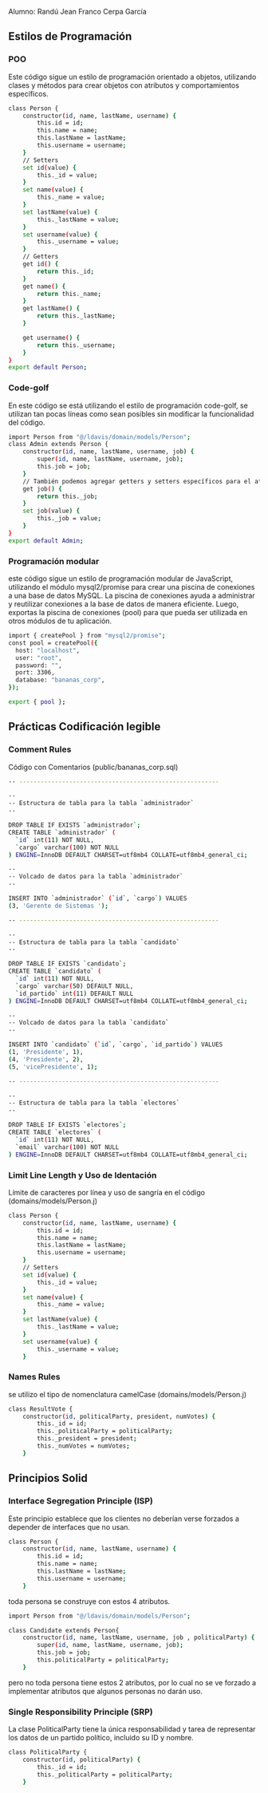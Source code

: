 Alumno: Randú Jean Franco Cerpa García

## Estilos de Programación

### POO

Este código sigue un estilo de programación orientado a objetos, utilizando clases y métodos para crear objetos con atributos y comportamientos específicos.

```bash
class Person {
    constructor(id, name, lastName, username) {
        this.id = id;
        this.name = name;
        this.lastName = lastName;
        this.username = username;
    }
    // Setters
    set id(value) {
        this._id = value;
    }
    set name(value) {
        this._name = value;
    }
    set lastName(value) {
        this._lastName = value;
    }
    set username(value) {
        this._username = value;
    }
    // Getters
    get id() {
        return this._id;
    }
    get name() {
        return this._name;
    }
    get lastName() {
        return this._lastName;
    }

    get username() {
        return this._username;
    }
}
export default Person;
```
### Code-golf

En este código se está utilizando el estilo de programación code-golf, se utilizan tan pocas líneas como sean posibles sin modificar la funcionalidad del código.

```bash
import Person from "@/ldavis/domain/models/Person";
class Admin extends Person {
    constructor(id, name, lastName, username, job) {
        super(id, name, lastName, username, job);
        this.job = job;
    }
    // También podemos agregar getters y setters específicos para el atributo "email" si es necesario
    get job() {
        return this._job;
    }
    set job(value) {
        this._job = value;
    }
}
export default Admin;
```

### Programación modular

este código sigue un estilo de programación modular de JavaScript, utilizando el módulo mysql2/promise para crear una piscina de conexiones a una base de datos MySQL. La piscina de conexiones ayuda a administrar y reutilizar conexiones a la base de datos de manera eficiente. Luego, exportas la piscina de conexiones (pool) para que pueda ser utilizada en otros módulos de tu aplicación.

```bash
import { createPool } from "mysql2/promise";
const pool = createPool({
  host: "localhost",
  user: "root",
  password: "",
  port: 3306,
  database: "bananas_corp",
});

export { pool };
```

## Prácticas Codificación legible

### Comment Rules
Código con Comentarios (public/bananas_corp.sql)

```bash
-- --------------------------------------------------------

--
-- Estructura de tabla para la tabla `administrador`
--

DROP TABLE IF EXISTS `administrador`;
CREATE TABLE `administrador` (
  `id` int(11) NOT NULL,
  `cargo` varchar(100) NOT NULL
) ENGINE=InnoDB DEFAULT CHARSET=utf8mb4 COLLATE=utf8mb4_general_ci;

--
-- Volcado de datos para la tabla `administrador`
--

INSERT INTO `administrador` (`id`, `cargo`) VALUES
(3, 'Gerente de Sistemas ');

-- --------------------------------------------------------

--
-- Estructura de tabla para la tabla `candidato`
--

DROP TABLE IF EXISTS `candidato`;
CREATE TABLE `candidato` (
  `id` int(11) NOT NULL,
  `cargo` varchar(50) DEFAULT NULL,
  `id_partido` int(11) DEFAULT NULL
) ENGINE=InnoDB DEFAULT CHARSET=utf8mb4 COLLATE=utf8mb4_general_ci;

--
-- Volcado de datos para la tabla `candidato`
--

INSERT INTO `candidato` (`id`, `cargo`, `id_partido`) VALUES
(1, 'Presidente', 1),
(4, 'Presidente', 2),
(5, 'vicePresidente', 1);

-- --------------------------------------------------------

--
-- Estructura de tabla para la tabla `electores`
--

DROP TABLE IF EXISTS `electores`;
CREATE TABLE `electores` (
  `id` int(11) NOT NULL,
  `email` varchar(100) NOT NULL
) ENGINE=InnoDB DEFAULT CHARSET=utf8mb4 COLLATE=utf8mb4_general_ci;
```
### Limit Line Length y Uso de Identación

Límite de caracteres por línea y uso de sangría en el código (domains/models/Person.j)

```bash
class Person {
    constructor(id, name, lastName, username) {
        this.id = id;
        this.name = name;
        this.lastName = lastName;
        this.username = username;
    }
    // Setters
    set id(value) {
        this._id = value;
    }
    set name(value) {
        this._name = value;
    }
    set lastName(value) {
        this._lastName = value;
    }
    set username(value) {
        this._username = value;
    }
```

### Names Rules

se utilizo el tipo de nomenclatura camelCase (domains/models/Person.j)

```bash
class ResultVote {
    constructor(id, politicalParty, president, numVotes) {
        this._id = id;
        this._politicalParty = politicalParty;
        this._president = president;
        this._numVotes = numVotes;
    }
```

## Principios Solid

### Interface Segregation Principle (ISP)

Este principio establece que los clientes no deberían verse forzados a depender de interfaces que no usan.

```bash
class Person {
    constructor(id, name, lastName, username) {
        this.id = id;
        this.name = name;
        this.lastName = lastName;
        this.username = username;
    }
```
toda persona se construye con estos 4 atributos.

```bash
import Person from "@/ldavis/domain/models/Person";

class Candidate extends Person{
    constructor(id, name, lastName, username, job , politicalParty) {
        super(id, name, lastName, username, job);
        this.job = job;
        this.politicalParty = politicalParty;
    }
```
pero no toda persona tiene estos 2 atributos, por lo cual no se ve forzado a implementar atributos que algunos personas no darán uso.

### Single Responsibility Principle (SRP)

La clase PoliticalParty tiene la única responsabilidad y tarea de representar los datos de un partido político, incluido su ID y nombre.

```bash
class PoliticalParty {
    constructor(id, politicalParty) {
        this._id = id;
        this._politicalParty = politicalParty;
    }
```


